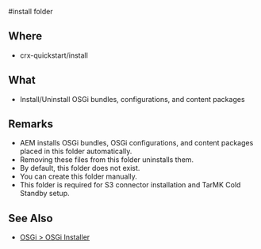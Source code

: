 #install folder

## Where

- crx-quickstart/install

## What

- Install/Uninstall OSGi bundles, configurations, and content packages

## Remarks

- AEM installs OSGi bundles, OSGi configurations, and content packages placed in this folder automatically.
- Removing these files from this folder uninstalls them.
- By default, this folder does not exist.
- You can create this folder manually.
- This folder is required for S3 connector installation and TarMK Cold Standby setup.


## See Also

- [OSGi > OSGi Installer](/localhost/system/console/osgi-installer.md)

